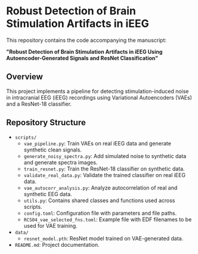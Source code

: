 # Robust Detection of Brain Stimulation Artifacts in iEEG

This repository contains the code accompanying the manuscript:

**"Robust Detection of Brain Stimulation Artifacts in iEEG Using Autoencoder-Generated Signals and ResNet Classification"**

## Overview

This project implements a pipeline for detecting stimulation-induced noise in intracranial EEG (iEEG) recordings using Variational Autoencoders (VAEs) and a ResNet-18 classifier.

## Repository Structure

- `scripts/`
  - `vae_pipeline.py`: Train VAEs on real iEEG data and generate synthetic clean signals.
  - `generate_noisy_spectra.py`: Add simulated noise to synthetic data and generate spectra images.
  - `train_resnet.py`: Train the ResNet-18 classifier on synthetic data.
  - `validate_real_data.py`: Validate the trained classifier on real iEEG data.
  - `vae_autocorr_analysis.py`: Analyze autocorrelation of real and synthetic EEG data.
  - `utils.py`: Contains shared classes and functions used across scripts.
  - `config.toml`: Configuration file with parameters and file paths.
  - `RCS04_vae_selected_fns.toml`: Example file with EDF filenames to be used for VAE training.
- `data/`
  - `resnet_model.pth`: ResNet model trained on VAE-generated data.
- `README.md`: Project documentation.
